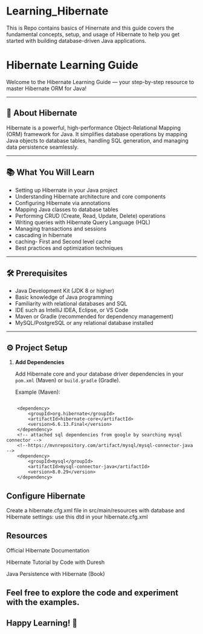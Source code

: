 # Learning_Hibernate
This is  Repo contains basics of Hinernate and this guide covers the fundamental concepts, setup, and usage of Hibernate to help you get started with building database-driven Java applications.

# Hibernate Learning Guide

Welcome to the Hibernate Learning Guide — your step-by-step resource to master Hibernate ORM for Java!

---

## 🚀 About Hibernate

Hibernate is a powerful, high-performance Object-Relational Mapping (ORM) framework for Java. It simplifies database operations by mapping Java objects to database tables, handling SQL generation, and managing data persistence seamlessly.

---

## 📚 What You Will Learn

- Setting up Hibernate in your Java project
- Understanding Hibernate architecture and core components
- Configuring Hibernate via annotations
- Mapping Java classes to database tables
- Performing CRUD (Create, Read, Update, Delete) operations
- Writing queries with Hibernate Query Language (HQL)
- Managing transactions and sessions
- cascading in hibernate
- caching- First and Second level cache
- Best practices and optimization techniques

---

## 🛠 Prerequisites

- Java Development Kit (JDK 8 or higher)
- Basic knowledge of Java programming
- Familiarity with relational databases and SQL
- IDE such as IntelliJ IDEA, Eclipse, or VS Code
- Maven or Gradle (recommended for dependency management)
- MySQL/PostgreSQL or any relational database installed

---

## ⚙️ Project Setup

1. **Add Dependencies**

   Add Hibernate core and your database driver dependencies in your `pom.xml` (Maven) or `build.gradle` (Gradle).

   Example (Maven):

   ```xml
  <!-- installed hibernate dependencies from google after searching for hibernate maven-->
		<dependency>
			<groupId>org.hibernate</groupId>
			<artifactId>hibernate-core</artifactId>
			<version>6.6.13.Final</version>
		</dependency>
		<!-- attached sql dependencies from google by searching mysql connector -->
		<!--https://mvnrepository.com/artifact/mysql/mysql-connector-java -->
		<dependency>
			<groupId>mysql</groupId>
			<artifactId>mysql-connector-java</artifactId>
			<version>8.0.29</version>
		</dependency>

##  Configure Hibernate

Create a hibernate.cfg.xml file in src/main/resources with database and Hibernate settings:
use this dtd in your  hibernate.cfg.xml
<!DOCTYPE hibernate-configuration SYSTEM
    "http://hibernate.sourceforge.net/hibernate-configuration-3.0.dtd">

## Resources
Official Hibernate Documentation

Hibernate Tutorial by Code with Duresh

Java Persistence with Hibernate (Book)

## Feel free to explore the code and experiment with the examples.
## Happy Learning! 🎉


